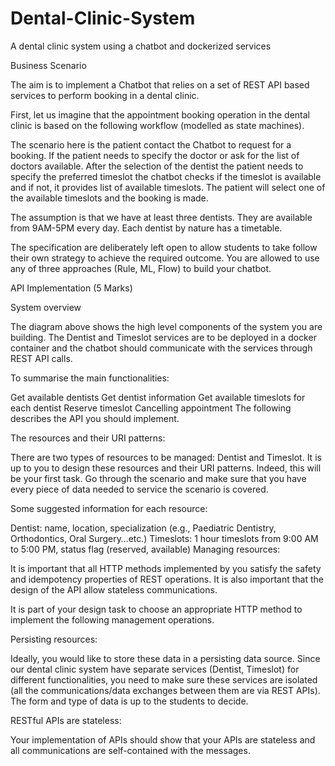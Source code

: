 # Dental-Clinic-System
A dental clinic system using a chatbot and dockerized services

Business Scenario

The aim is to implement a Chatbot that relies on a set of REST API based services to perform booking in a dental clinic.

First, let us imagine that the appointment booking operation in the dental clinic is based on the following workflow (modelled as state machines).


The scenario here is the patient contact the Chatbot to request for a booking. If the patient needs to specify the doctor or ask for the list of doctors available. After the selection of the dentist the patient needs to specify the preferred timeslot the chatbot checks if the timeslot is available and if not, it provides list of available timeslots. The patient will select one of the available timeslots and the booking is made.

The assumption is that we have at least three dentists. They are available from 9AM-5PM every day. Each dentist by nature has a timetable.

The specification are deliberately left open to allow students to take follow their own strategy to achieve the required outcome. You are allowed to use any of three approaches (Rule, ML, Flow) to build your chatbot. 



API Implementation (5 Marks) 

System overview



The diagram above shows the high level components of the system you are building. The Dentist and Timeslot services are to be deployed in a docker container and the chatbot should communicate with the services through REST API calls.

To summarise the main functionalities:

Get available dentists
Get dentist information
Get available timeslots for each dentist
Reserve timeslot
Cancelling appointment
The following describes the API you should implement.

The resources and their URI patterns: 

There are two types of resources to be managed: Dentist and Timeslot. It is up to you to design these resources and their URI patterns. Indeed, this will be your first task. Go through the scenario and make sure that you have every piece of data needed to service the scenario is covered.

Some suggested information for each resource:

Dentist: name, location, specialization (e.g., Paediatric Dentistry, Orthodontics, Oral Surgery…etc.)
Timeslots: 1 hour timeslots from 9:00 AM to 5:00 PM, status flag (reserved, available)
Managing resources:

It is important that all HTTP methods implemented by you satisfy the safety and idempotency properties of REST operations. It is also important that the design of the API allow stateless communications.

It is part of your design task to choose an appropriate HTTP method to implement the following management operations.

Persisting resources:

Ideally, you would like to store these data in a persisting data source. Since our dental clinic system have separate services (Dentist, Timeslot) for different functionalities, you need to make sure these services are isolated (all the communications/data exchanges between them are via REST APIs). The form and type of data is up to the students to decide.

RESTful APIs are stateless:

Your implementation of APIs should show that your APIs are stateless and all communications are self-contained with the messages.

